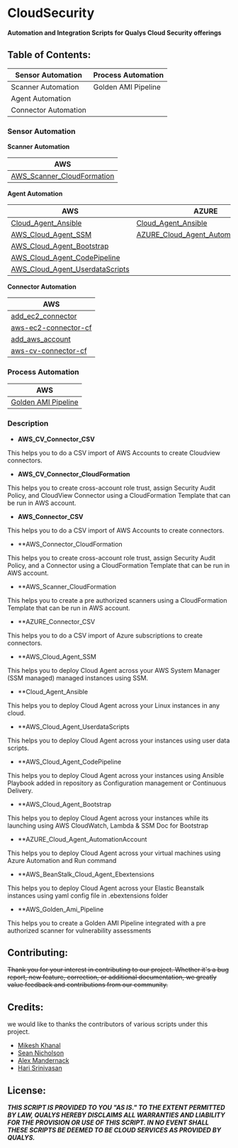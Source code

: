 # CloudSecurity
**Automation and Integration Scripts for Qualys Cloud Security offerings** 


## Table of Contents: 

Sensor Automation | Process Automation
----------------- | ------------------
Scanner Automation | Golden AMI Pipeline
Agent Automation | 
Connector Automation | 


### Sensor Automation

**Scanner Automation**

AWS |
----|
[AWS_Scanner_CloudFormation](https://github.com/Qualys-Public/add_aws_Scanner) |

**Agent Automation**

AWS | AZURE | Google
----| ----- | ------
[Cloud_Agent_Ansible](https://github.com/Qualys-Public/deploy_qualys_Ansible) | [Cloud_Agent_Ansible](https://github.com/Qualys-Public/deploy_qualys_Ansible) | [Cloud_Agent_Ansible](https://github.com/Qualys-Public/deploy_qualys_Ansible)
[AWS_Cloud_Agent_SSM](https://github.com/Qualys-Public/deploy_qualys_SSM) | [AZURE_Cloud_Agent_AutomationAccount](https://github.com/Qualys-Public/deploy_qualys_Azure_Automation) |
[AWS_Cloud_Agent_Bootstrap](https://github.com/Qualys-Public/deploy_qualys_bootstap-AWS) | 
[AWS_Cloud_Agent_CodePipeline](https://github.com/Qualys-Public/deploy_qualys_CD_Pipeline_AWS) | 
[AWS_Cloud_Agent_UserdataScripts](https://github.com/Qualys-Public/deploy_qualys_s3)| 
   
**Connector Automation**

AWS |
----|
[add_ec2_connector](https://github.com/Qualys-Public/add_ec2_connector) |
[aws-ec2-connector-cf](https://github.com/Qualys-Public/aws-ec2-connector-cf) |
[add_aws_account](https://github.com/Qualys-Public/add_aws_account) |
[aws-cv-connector-cf](https://github.com/Qualys-Public/aws-cv-connector-cf)|

### Process Automation

AWS |
----|
[Golden AMI Pipeline](https://github.com/Qualys-Public/golden-ami-pipeline-with-qualys) |

### Description

* **AWS_CV_Connector_CSV** 

This helps you to do a CSV import of AWS Accounts to create Cloudview connectors. 

* **AWS_CV_Connector_CloudFormation**

This helps you to create cross-account role trust, assign Security Audit Policy, and CloudView Connector using a CloudFormation Template that can be run in AWS account. 

* **AWS_Connector_CSV**

This helps you to do a CSV import of AWS Accounts to create connectors. 

* **AWS_Connector_CloudFormation 

This helps you to create cross-account role trust, assign Security Audit Policy, and a Connector using a CloudFormation Template that can be run in AWS account. 

* **AWS_Scanner_CloudFormation 

This helps you to create a pre authorized scanners using a CloudFormation Template that can be run in AWS account. 

* **AZURE_Connector_CSV 

This helps you to do a CSV import of Azure subscriptions to create connectors. 

* **AWS_Cloud_Agent_SSM 

This helps you to deploy Cloud Agent across your AWS System Manager (SSM managed) managed instances using SSM. 

* **Cloud_Agent_Ansible 

This helps you to deploy Cloud Agent across your Linux instances in any cloud. 

* **AWS_Cloud_Agent_UserdataScripts 

This helps you to deploy Cloud Agent across your instances using user data scripts. 

* **AWS_Cloud_Agent_CodePipeline 

This helps you to deploy Cloud Agent across your instances using Ansible Playbook added in repository as Configuration management or Continuous Delivery. 

* **AWS_Cloud_Agent_Bootstrap 

This helps you to deploy Cloud Agent across your instances while its launching using AWS CloudWatch, Lambda & SSM Doc for Bootstrap 

* **AZURE_Cloud_Agent_AutomationAccount 

This helps you to deploy Cloud Agent across your virtual machines using Azure Automation and Run command 

* **AWS_BeanStalk_Cloud_Agent_Ebextensions 

This helps you to deploy Cloud Agent across your Elastic Beanstalk instances using yaml config file in .ebextensions folder 

* **AWS_Golden_Ami_Pipeline 

This helps you to create a Golden AMI Pipeline integrated with a pre authorized scanner for vulnerability assessments 

 

## Contributing: 
~~Thank you for your interest in contributing to our project. Whether it's a bug report, new feature, correction, or additional documentation, we greatly value feedback and contributions from our community.~~

## Credits: 
we would like to thanks the contributors of various scripts under this project.

* [Mikesh Khanal](https://github.com/mkhanal1)
* [Sean Nicholson](https://github.com/snicholson-qualys)
* [Alex Mandernack](https://github.com/amandernackq)
* [Hari Srinivasan](https://github.com/hsrinivasanqualys)

## License: 

_**THIS SCRIPT IS PROVIDED TO YOU "AS IS." 
TO THE EXTENT PERMITTED BY LAW, QUALYS HEREBY DISCLAIMS 
ALL WARRANTIES AND LIABILITY FOR THE PROVISION OR USE OF THIS SCRIPT. 
IN NO EVENT SHALL THESE SCRIPTS BE DEEMED TO BE CLOUD SERVICES AS PROVIDED BY QUALYS.**_

